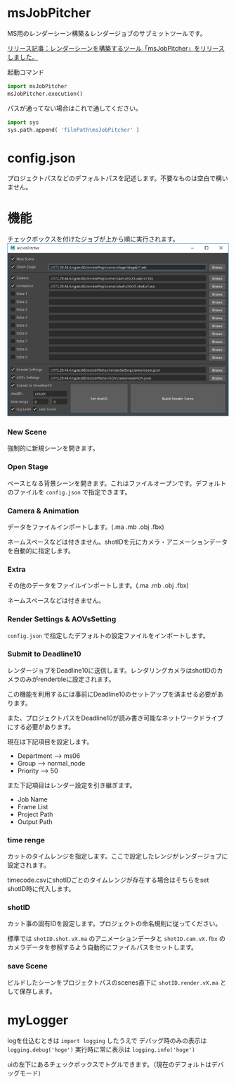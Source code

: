 # msJobPitcher
MS用のレンダーシーン構築＆レンダージョブのサブミットツールです。

[リリース記事：レンダーシーンを構築するツール「msJobPitcher」をリリースしました。](https://qiita.com/paty-6991/items/3c779d21264e9f2ae65f)

起動コマンド
```python
import msJobPitcher
msJobPitcher.execution()
```
パスが通ってない場合はこれで通してください。
```python
import sys 
sys.path.append( 'filePath\msJobPitcher' )
```

# config.json
プロジェクトパスなどのデフォルトパスを記述します。不要なものは空白で構いません。

# 機能
チェックボックスを付けたジョブが上から順に実行されます。
![ui image](images/ui.png)

### New Scene
強制的に新規シーンを開きます。

### Open Stage
ベースとなる背景シーンを開きます。これはファイルオープンです。デフォルトのファイルを `config.json` で指定できます。

### Camera & Animation
データをファイルインポートします。(.ma .mb .obj .fbx)

ネームスペースなどは付きません。shotIDを元にカメラ・アニメーションデータを自動的に指定します。

### Extra
その他のデータをファイルインポートします。(.ma .mb .obj .fbx)

ネームスペースなどは付きません。 

### Render Settings & AOVsSetting
`config.json` で指定したデフォルトの設定ファイルをインポートします。

### Submit to Deadline10
レンダージョブをDeadline10に送信します。レンダリングカメラはshotIDのカメラのみがrenderbleに設定されます。

この機能を利用するには事前にDeadline10のセットアップを済ませる必要があります。

また、プロジェクトパスをDeadline10が読み書き可能なネットワークドライブにする必要があります。

現在は下記項目を設定します。
- Department --> ms06
- Group --> normal_node
- Priority --> 50

また下記項目はレンダー設定を引き継ぎます。
- Job Name
- Frame List
- Project Path
- Output Path

### time renge
カットのタイムレンジを指定します。ここで設定したレンジがレンダージョブに設定されます。

timecode.csvにshotIDごとのタイムレンジが存在する場合はそちらをset shotID時に代入します。

### shotID
カット事の固有IDを設定します。プロジェクトの命名規則に従ってください。

標準では `shotID.shot.vX.ma` のアニメーションデータと `shotID.cam.vX.fbx` のカメラデータを参照するよう自動的にファイルパスをセットします。

### save Scene
ビルドしたシーンをプロジェクトパスのscenes直下に `shotID.render.vX.ma` として保存します。

# myLogger
logを仕込むときは `import logging` したうえで
デバッグ時のみの表示は `logging.debug('hoge')`
実行時に常に表示は `logging.info('hoge')`

uiの左下にあるチェックボックスでトグルできます。（現在のデフォルトはデバッグモード）
